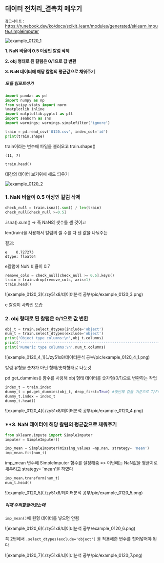 ## 데이터 전처리_결측치 메우기

`참고사이트` : https://runebook.dev/ko/docs/scikit_learn/modules/generated/sklearn.impute.simpleimputer

![example_0120_1](example_0120_1.png)

 

**1. NaN 비율이 0.5 이상인 칼럼 삭제**

**2. obj 형태로 된 칼럼은 0/1으로 값 변환**

**3. NaN 데이터에 해당 칼럼의 평균값으로 채워주기**

 

##### 모듈 임포트하기

```python
import pandas as pd
import numpy as np
from scipy.stats import norm
%matplotlib inline
import matplotlib.pyplot as plt
import seaborn as sns
import warnings; warnings.simplefilter('ignore')
```


```python
train = pd.read_csv('0120.csv', index_col='id')
print(train.shape)
```

train이라는 변수에 파일을 불러오고 train.shape()

    (11, 7)

```python
train.head()
```

대강의 데이터 보기위해 헤드 띄우기

![example_0120_2](example_0120_2.png)

  

 

###  **1. NaN 비율이 0.5 이상인 칼럼 삭제**


```python
check_null = train.isna().sum() / len(train)
check_null[check_null >=0.5]
```

.isna().sum() => 즉 NaN의 갯수를 센 것이고 

len(train)을 사용해서 칼럼의 셀 수를 다 센 값을 나눠주는

결과:


    e    0.727273
    dtype: float64

e칼럼에 NuN 비율이 0.7

 

 

 


```python
remove_cols = check_null[check_null >= 0.5].keys()
train = train.drop(remove_cols, axis=1)
train.head()
```

![example_0120_3](./zy51x8/데이터분석 공부/pic/example_0120_3.png)

e 칼럼이 사라진 모습

  

###   **2. obj 형태로 된 칼럼은 0/1으로 값 변환**


```python
obj_t = train.select_dtypes(include='object')
num_t = train.select_dtypes(exclude='object')
print('Object type columns:\n',obj_t.columns)
print('---------------------------------------------------------------------------------')
print('Numeric type columns:\n',num_t.columns)
```

![example_0120_4_1](./zy51x8/데이터분석 공부/pic/example_0120_4_1.png)

 

 칼럼 유형을 숫자가 아닌 형태/숫자형태로 나눈것

pd.get_dummies() 함수를 사용해 obj 형태 데이터를 숫자형(0/1)으로 변환하는 작업

```python
index_t = train.index
dummy_t = pd.get_dummies(obj_t, drop_first=True) #첫번째 값을 기준으로 T/F으로 나눔
dummy_t.index = index_t
dummy_t.head()
```

![example_0120_4](./zy51x8/데이터분석 공부/pic/example_0120_4.png)

  

  

###   **3. NaN 데이터에 해당 칼럼의 평균값으로 채워주기


```python
from sklearn.impute import SimpleImputer
imputer = SimpleImputer()
```


```python
imp_mean = SimpleImputer(missing_values =np.nan, strategy= 'mean')
imp_mean.fit(num_t)
```

imp_mean 변수에 SimpleImputer 함수를 설정해줌 => 이번에는 NaN값을 평균치로 채우려고 strategy= 'mean'을 하였다


```python
imp_mean.transform(num_t)
num_t.head()
```

![example_0120_5](./zy51x8/데이터분석 공부/pic/example_0120_5.png)

 

 

 

##### 이때 주의할점이있는데

`imp_mean()`에 원형 데이터를 넣으면 안됨 

![example_0120_6](./zy51x8/데이터분석 공부/example_0120_6.png)



꼭 2번에서 `.select_dtypes(exclude='object')` 을 적용해준 변수를 집어넣어야 된다

![example_0120_7](./zy51x8/데이터분석 공부/pic/example_0120_7.png)
